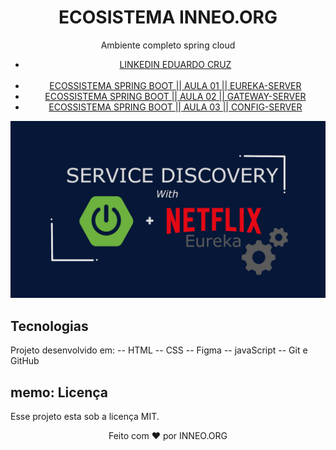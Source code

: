 <h1 align="center">ECOSISTEMA INNEO.ORG</h1>

<p align="center">Ambiente completo spring cloud</p>

<ul align="center"> 
   <li style="text-decoration: none"><a href="#" target="_blank">LINKEDIN EDUARDO CRUZ</a></li><br />
   <li><a href="https://youtu.be/OQS8Mn0l_4U?si=oxCF43PKeD6Ur5yS" target="_blank">ECOSSISTEMA SPRING BOOT || AULA 01 || EUREKA-SERVER</a></li>
   <li><a href="#" target="_blank">ECOSSISTEMA SPRING BOOT || AULA 02 || GATEWAY-SERVER</a></li>
   <li><a href="#" target="_blank">ECOSSISTEMA SPRING BOOT || AULA 03 || CONFIG-SERVER</a></li>
</ul>

<p align="center">
  <img src=".github/eureka-cloud.png" alt="" />
</p>

## Tecnologias

Projeto desenvolvido em:
-- HTML
-- CSS
-- Figma
-- javaScript
-- Git e GitHub

## memo: Licença

Esse projeto esta sob a licença MIT.

<p align="center">
Feito com ❤ por INNEO.ORG
</p>
